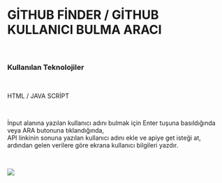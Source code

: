 <h1>GİTHUB FİNDER / GİTHUB KULLANICI BULMA ARACI</h1><br>
<h3>Kullanılan Teknolojiler</h3><br>
<p>HTML / JAVA SCRİPT</p><br>
<p>İnput alanına yazılan kullanıcı adını bulmak için Enter tuşuna basıldığında veya ARA butonuna tıklandığında,<br>API linkinin sonuna
yazılan kullanıcı adını ekle ve apiye get isteği at, ardından gelen verilere göre ekrana kullanıcı bilgileri yazdır.</p><br>

![](GithubFinder.gif)

